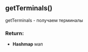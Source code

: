 

<!-- Start src\booking\index.js -->

## getTerminals()

getTerminals - получаем терминалы

### Return:

* **Hashmap** мап

<!-- End src\booking\index.js -->

